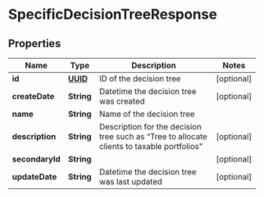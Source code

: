 
# SpecificDecisionTreeResponse

## Properties
Name | Type | Description | Notes
------------ | ------------- | ------------- | -------------
**id** | [**UUID**](UUID.md) | ID of the decision tree |  [optional]
**createDate** | **String** | Datetime the decision tree was created |  [optional]
**name** | **String** | Name of the decision tree | 
**description** | **String** | Description for the decision tree such as “Tree to allocate clients to taxable portfolios” |  [optional]
**secondaryId** | **String** |  |  [optional]
**updateDate** | **String** | Datetime the decision tree was last updated |  [optional]



